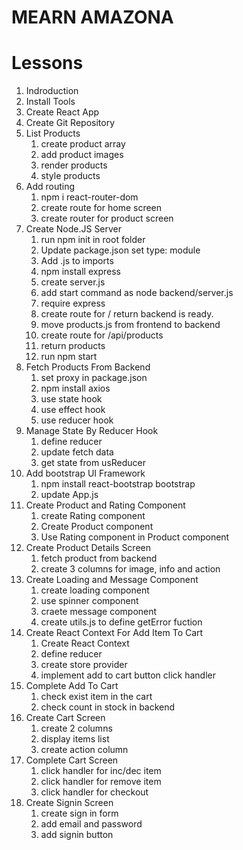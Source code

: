 # MEARN AMAZONA

# Lessons

1.  Indroduction
2.  Install Tools
3.  Create React App
4.  Create Git Repository
5.  List Products
    1. create product array
    2. add product images
    3. render products
    4. style products
6.  Add routing
    1. npm i react-router-dom
    2. create route for home screen
    3. create router for product screen
7.  Create Node.JS Server
    1.  run npm init in root folder
    2.  Update package.json set type: module
    3.  Add .js to imports
    4.  npm install express
    5.  create server.js
    6.  add start command as node backend/server.js
    7.  require express
    8.  create route for / return backend is ready.
    9.  move products.js from frontend to backend
    10. create route for /api/products
    11. return products
    12. run npm start
8.  Fetch Products From Backend
    1.  set proxy in package.json
    2.  npm install axios
    3.  use state hook
    4.  use effect hook
    5.  use reducer hook
9.  Manage State By Reducer Hook
    1. define reducer
    2. update fetch data
    3. get state from usReducer
10. Add bootstrap UI Framework
    1. npm install react-bootstrap bootstrap
    2. update App.js
11. Create Product and Rating Component
    1. create Rating component
    2. Create Product component
    3. Use Rating component in Product component
12. Create Product Details Screen
    1. fetch product from backend
    2. create 3 columns for image, info and action
13. Create Loading and Message Component
    1. create loading component
    2. use spinner component
    3. craete message component
    4. create utils.js to define getError fuction
14. Create React Context For Add Item To Cart
    1. Create React Context
    2. define reducer
    3. create store provider
    4. implement add to cart button click handler
15. Complete Add To Cart
    1. check exist item in the cart
    2. check count in stock in backend
16. Create Cart Screen
    1. create 2 columns
    2. display items list
    3. create action column
17. Complete Cart Screen
    1. click handler for inc/dec item
    2. click handler for remove item
    3. click handler for checkout
18. Create Signin Screen
    1. create sign in form
    2. add email and password
    3. add signin button
